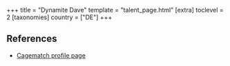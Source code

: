 +++
title = "Dynamite Dave"
template = "talent_page.html"
[extra]
toclevel = 2
[taxonomies]
country = ["DE"]
+++

## References

* [Cagematch profile page](https://www.cagematch.net/?id=2&nr=14033)
